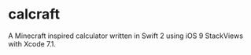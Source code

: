 # calcraft
A Minecraft inspired calculator written in Swift 2 using iOS 9 StackViews with Xcode 7.1.
